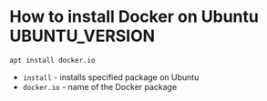 # How to install Docker on Ubuntu UBUNTU_VERSION

```docker
apt install docker.io
```

- `install` - installs specified package on Ubuntu
- `docker.io` - name of the Docker package

